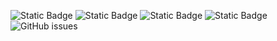 ![Static Badge](https://img.shields.io/badge/blacklists-60-000000) ![Static Badge](https://img.shields.io/badge/blacklisted-3179734-cc0000) ![Static Badge](https://img.shields.io/badge/whitelisted-2242-00CC00) ![Static Badge](https://img.shields.io/badge/streaming_blacklist-28107-000000) ![GitHub issues](https://img.shields.io/github/issues/fabriziosalmi/blacklists)
